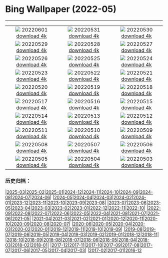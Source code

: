 # Bing Wallpaper (2022-05)
**************
| | | |
|:-:|:-:|:-:|
| ![](https://www.bing.com/th?id=OHR.MarovoLagoon_EN-GB9484692339_1920x1080.jpg) 20220601 [download 4k](https://www.bing.com/th?id=OHR.MarovoLagoon_EN-GB9484692339_UHD.jpg) | ![](https://www.bing.com/th?id=OHR.ParrotDay_EN-GB8754108853_1920x1080.jpg) 20220531 [download 4k](https://www.bing.com/th?id=OHR.ParrotDay_EN-GB8754108853_UHD.jpg) | ![](https://www.bing.com/th?id=OHR.Monteverde_EN-GB8432055059_1920x1080.jpg) 20220530 [download 4k](https://www.bing.com/th?id=OHR.Monteverde_EN-GB8432055059_UHD.jpg) |
| ![](https://www.bing.com/th?id=OHR.HyaliteCreek_EN-GB7617672022_1920x1080.jpg) 20220529 [download 4k](https://www.bing.com/th?id=OHR.HyaliteCreek_EN-GB7617672022_UHD.jpg) | ![](https://www.bing.com/th?id=OHR.PurnululuNP_EN-GB6729482920_1920x1080.jpg) 20220528 [download 4k](https://www.bing.com/th?id=OHR.PurnululuNP_EN-GB6729482920_UHD.jpg) | ![](https://www.bing.com/th?id=OHR.MarinHeadlands_EN-GB6227645999_1920x1080.jpg) 20220527 [download 4k](https://www.bing.com/th?id=OHR.MarinHeadlands_EN-GB6227645999_UHD.jpg) |
| ![](https://www.bing.com/th?id=OHR.HayFestival_EN-GB5831561161_1920x1080.jpg) 20220526 [download 4k](https://www.bing.com/th?id=OHR.HayFestival_EN-GB5831561161_UHD.jpg) | ![](https://www.bing.com/th?id=OHR.Alhambra_EN-GB5523838365_1920x1080.jpg) 20220525 [download 4k](https://www.bing.com/th?id=OHR.Alhambra_EN-GB5523838365_UHD.jpg) | ![](https://www.bing.com/th?id=OHR.KornatiNP_EN-GB5148037956_1920x1080.jpg) 20220524 [download 4k](https://www.bing.com/th?id=OHR.KornatiNP_EN-GB5148037956_UHD.jpg) |
| ![](https://www.bing.com/th?id=OHR.RedBellied_EN-GB4326914559_1920x1080.jpg) 20220523 [download 4k](https://www.bing.com/th?id=OHR.RedBellied_EN-GB4326914559_UHD.jpg) | ![](https://www.bing.com/th?id=OHR.ZebraEgret_EN-GB3965312816_1920x1080.jpg) 20220522 [download 4k](https://www.bing.com/th?id=OHR.ZebraEgret_EN-GB3965312816_UHD.jpg) | ![](https://www.bing.com/th?id=OHR.AlbionFalls_EN-GB3019341397_1920x1080.jpg) 20220521 [download 4k](https://www.bing.com/th?id=OHR.AlbionFalls_EN-GB3019341397_UHD.jpg) |
| ![](https://www.bing.com/th?id=OHR.ApisMellifera_EN-GB2615311707_1920x1080.jpg) 20220520 [download 4k](https://www.bing.com/th?id=OHR.ApisMellifera_EN-GB2615311707_UHD.jpg) | ![](https://www.bing.com/th?id=OHR.RiverBrathay_EN-GB3389261433_1920x1080.jpg) 20220519 [download 4k](https://www.bing.com/th?id=OHR.RiverBrathay_EN-GB3389261433_UHD.jpg) | ![](https://www.bing.com/th?id=OHR.KansasPrairiefire_EN-GB3069839029_1920x1080.jpg) 20220518 [download 4k](https://www.bing.com/th?id=OHR.KansasPrairiefire_EN-GB3069839029_UHD.jpg) |
| ![](https://www.bing.com/th?id=OHR.SaltPondsMaras_EN-GB2647676299_1920x1080.jpg) 20220517 [download 4k](https://www.bing.com/th?id=OHR.SaltPondsMaras_EN-GB2647676299_UHD.jpg) | ![](https://www.bing.com/th?id=OHR.PawneeOwls_EN-GB2212289021_1920x1080.jpg) 20220516 [download 4k](https://www.bing.com/th?id=OHR.PawneeOwls_EN-GB2212289021_UHD.jpg) | ![](https://www.bing.com/th?id=OHR.BerninaBloodMoon_EN-GB1356164428_1920x1080.jpg) 20220515 [download 4k](https://www.bing.com/th?id=OHR.BerninaBloodMoon_EN-GB1356164428_UHD.jpg) |
| ![](https://www.bing.com/th?id=OHR.WindmillDay_EN-GB0601293050_1920x1080.jpg) 20220514 [download 4k](https://www.bing.com/th?id=OHR.WindmillDay_EN-GB0601293050_UHD.jpg) | ![](https://www.bing.com/th?id=OHR.MaasaiGiraffe_EN-GB9613453778_1920x1080.jpg) 20220513 [download 4k](https://www.bing.com/th?id=OHR.MaasaiGiraffe_EN-GB9613453778_UHD.jpg) | ![](https://www.bing.com/th?id=OHR.RedCross_EN-GB9005411116_1920x1080.jpg) 20220512 [download 4k](https://www.bing.com/th?id=OHR.RedCross_EN-GB9005411116_UHD.jpg) |
| ![](https://www.bing.com/th?id=OHR.OiaVillage_EN-GB8555086133_1920x1080.jpg) 20220511 [download 4k](https://www.bing.com/th?id=OHR.OiaVillage_EN-GB8555086133_UHD.jpg) | ![](https://www.bing.com/th?id=OHR.LaughingSeal_EN-GB7827062892_1920x1080.jpg) 20220510 [download 4k](https://www.bing.com/th?id=OHR.LaughingSeal_EN-GB7827062892_UHD.jpg) | ![](https://www.bing.com/th?id=OHR.GoremeNationalPark_EN-GB7930854710_1920x1080.jpg) 20220509 [download 4k](https://www.bing.com/th?id=OHR.GoremeNationalPark_EN-GB7930854710_UHD.jpg) |
| ![](https://www.bing.com/th?id=OHR.TeatroAntico_EN-GB7483884624_1920x1080.jpg) 20220508 [download 4k](https://www.bing.com/th?id=OHR.TeatroAntico_EN-GB7483884624_UHD.jpg) | ![](https://www.bing.com/th?id=OHR.SwedishAntenna_EN-GB7111770866_1920x1080.jpg) 20220507 [download 4k](https://www.bing.com/th?id=OHR.SwedishAntenna_EN-GB7111770866_UHD.jpg) | ![](https://www.bing.com/th?id=OHR.HertfordshireBluebells_EN-GB6162717857_1920x1080.jpg) 20220506 [download 4k](https://www.bing.com/th?id=OHR.HertfordshireBluebells_EN-GB6162717857_UHD.jpg) |
| ![](https://www.bing.com/th?id=OHR.JaliscoAgave_EN-GB6162253047_1920x1080.jpg) 20220505 [download 4k](https://www.bing.com/th?id=OHR.JaliscoAgave_EN-GB6162253047_UHD.jpg) | ![](https://www.bing.com/th?id=OHR.WadiRum_EN-GB6085895254_1920x1080.jpg) 20220504 [download 4k](https://www.bing.com/th?id=OHR.WadiRum_EN-GB6085895254_UHD.jpg) | ![](https://www.bing.com/th?id=OHR.PlitviceBoardwalk_EN-GB6033298195_1920x1080.jpg) 20220503 [download 4k](https://www.bing.com/th?id=OHR.PlitviceBoardwalk_EN-GB6033298195_UHD.jpg) |

### 历史归档：

|[2025-03](/../2025-03/2025-03.md)|[2025-02](/../2025-02/2025-02.md)|[2025-01](/../2025-01/2025-01.md)|[2024-12](/../2024-12/2024-12.md)|[2024-11](/../2024-11/2024-11.md)|[2024-10](/../2024-10/2024-10.md)|[2024-09](/../2024-09/2024-09.md)|[2024-08](/../2024-08/2024-08.md)|[2024-07](/../2024-07/2024-07.md)|[2024-06](/../2024-06/2024-06.md)|
|[2024-05](/../2024-05/2024-05.md)|[2024-04](/../2024-04/2024-04.md)|[2024-03](/../2024-03/2024-03.md)|[2024-02](/../2024-02/2024-02.md)|[2024-01](/../2024-01/2024-01.md)|[2023-12](/../2023-12/2023-12.md)|[2023-11](/../2023-11/2023-11.md)|[2023-10](/../2023-10/2023-10.md)|[2023-09](/../2023-09/2023-09.md)|[2023-08](/../2023-08/2023-08.md)|
|[2023-07](/../2023-07/2023-07.md)|[2023-06](/../2023-06/2023-06.md)|[2023-05](/../2023-05/2023-05.md)|[2023-04](/../2023-04/2023-04.md)|[2023-03](/../2023-03/2023-03.md)|[2023-02](/../2023-02/2023-02.md)|[2023-01](/../2023-01/2023-01.md)|[2022-12](/../2022-12/2022-12.md)|[2022-11](/../2022-11/2022-11.md)|[2022-10](/../2022-10/2022-10.md)|
|[2022-09](/../2022-09/2022-09.md)|[2022-08](/../2022-08/2022-08.md)|[2022-07](/../2022-07/2022-07.md)|[2022-06](/../2022-06/2022-06.md)|[2022-05](/2022-05.md)|[2022-04](/../2022-04/2022-04.md)|[2021-08](/../2021-08/2021-08.md)|[2021-07](/../2021-07/2021-07.md)|[2021-06](/../2021-06/2021-06.md)|[2021-05](/../2021-05/2021-05.md)|
|[2021-04](/../2021-04/2021-04.md)|[2021-03](/../2021-03/2021-03.md)|[2021-02](/../2021-02/2021-02.md)|[2021-01](/../2021-01/2021-01.md)|[2020-12](/../2020-12/2020-12.md)|[2020-11](/../2020-11/2020-11.md)|[2020-10](/../2020-10/2020-10.md)|[2020-09](/../2020-09/2020-09.md)|[2020-08](/../2020-08/2020-08.md)|[2020-07](/../2020-07/2020-07.md)|
|[2020-06](/../2020-06/2020-06.md)|[2020-05](/../2020-05/2020-05.md)|[2020-04](/../2020-04/2020-04.md)|[2020-03](/../2020-03/2020-03.md)|[2020-02](/../2020-02/2020-02.md)|[2020-01](/../2020-01/2020-01.md)|[2019-12](/../2019-12/2019-12.md)|[2019-11](/../2019-11/2019-11.md)|[2019-10](/../2019-10/2019-10.md)|[2019-09](/../2019-09/2019-09.md)|
|[2019-08](/../2019-08/2019-08.md)|[2019-07](/../2019-07/2019-07.md)|[2019-06](/../2019-06/2019-06.md)|[2019-05](/../2019-05/2019-05.md)|[2019-04](/../2019-04/2019-04.md)|[2019-03](/../2019-03/2019-03.md)|[2019-02](/../2019-02/2019-02.md)|[2019-01](/../2019-01/2019-01.md)|[2018-12](/../2018-12/2018-12.md)|[2018-11](/../2018-11/2018-11.md)|
|[2018-10](/../2018-10/2018-10.md)|[2018-09](/../2018-09/2018-09.md)|[2018-08](/../2018-08/2018-08.md)|[2018-07](/../2018-07/2018-07.md)|[2018-06](/../2018-06/2018-06.md)|[2018-05](/../2018-05/2018-05.md)|[2018-04](/../2018-04/2018-04.md)|[2018-03](/../2018-03/2018-03.md)|[2018-02](/../2018-02/2018-02.md)|[2018-01](/../2018-01/2018-01.md)|
|[2017-12](/../2017-12/2017-12.md)|[2017-11](/../2017-11/2017-11.md)|[2017-10](/../2017-10/2017-10.md)|[2017-09](/../2017-09/2017-09.md)|[2017-08](/../2017-08/2017-08.md)|[2017-07](/../2017-07/2017-07.md)|[2017-06](/../2017-06/2017-06.md)|[2017-05](/../2017-05/2017-05.md)|[2017-04](/../2017-04/2017-04.md)|[2017-03](/../2017-03/2017-03.md)|
|[2017-02](/../2017-02/2017-02.md)|[2017-01](/../2017-01/2017-01.md)|[2016-12](/../2016-12/2016-12.md)